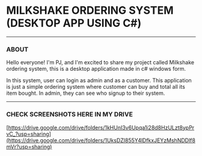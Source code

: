                
# MILKSHAKE ORDERING SYSTEM (DESKTOP APP USING C#)
---
### ABOUT  
Hello everyone! I'm PJ, and I'm excited to share my project called Milkshake ordering system, this is a desktop application made in c# windows form.

In this system, user can login as admin and as a customer. This application is just a simple ordering system where customer can buy and total all its item bought.
In admin, they can see who signup to their system.

---
 
### CHECK SCREENSHOTS HERE IN MY DRIVE

[https://drive.google.com/drive/folders/1kHUnI3v6Upqa1i28d8HzULzt8ypPrvC_?usp=sharing](https://drive.google.com/drive/folders/1UksDZI855Y4lDfkxJEYzMshNDDlf8mVr?usp=sharing)
